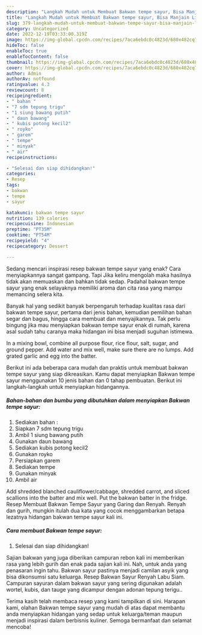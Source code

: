 ```yaml
---
description: "Langkah Mudah untuk Membuat Bakwan tempe sayur, Bisa Manjain Lidah"
title: "Langkah Mudah untuk Membuat Bakwan tempe sayur, Bisa Manjain Lidah"
slug: 379-langkah-mudah-untuk-membuat-bakwan-tempe-sayur-bisa-manjain-lidah
category: Uncategorized
date: 2022-12-19T03:33:00.319Z
image: https://img-global.cpcdn.com/recipes/7aca6ebdc0c4823d/680x482cq70/bakwan-tempe-sayur-foto-resep-utama.jpg
hideToc: false
enableToc: true
enableTocContent: false
thumbnail: https://img-global.cpcdn.com/recipes/7aca6ebdc0c4823d/680x482cq70/bakwan-tempe-sayur-foto-resep-utama.jpg
cover: https://img-global.cpcdn.com/recipes/7aca6ebdc0c4823d/680x482cq70/bakwan-tempe-sayur-foto-resep-utama.jpg
author: Admin
authorAv: notfound
ratingvalue: 4.3
reviewcount: 8
recipeingredient:
- " bahan "
- "7 sdm tepung trigu"
- "1 siung bawang putih"
- " daun bawang"
- " kubis potong kecil2"
- " royko"
- " garem"
- " tempe"
- " minyak"
- " air"
recipeinstructions:

- "Selesai dan siap dihidangkan!"
categories:
- Resep
tags:
- bakwan
- tempe
- sayur

katakunci: bakwan tempe sayur 
nutrition: 139 calories
recipecuisine: Indonesian
preptime: "PT35M"
cooktime: "PT54M"
recipeyield: "4"
recipecategory: Dessert

---
```



Sedang mencari inspirasi resep bakwan tempe sayur yang enak? Cara menyiapkannya sangat gampang. Tapi Jika keliru mengolah maka hasilnya tidak akan memuaskan dan bahkan tidak sedap. Padahal bakwan tempe sayur yang enak selayaknya memiliki aroma dan cita rasa yang mampu memancing selera kita.


Banyak hal yang sedikit banyak berpengaruh terhadap kualitas rasa dari bakwan tempe sayur, pertama dari jenis bahan, kemudian pemilihan bahan segar dan bagus, hingga cara membuat dan menyajikannya. Tak perlu bingung jika mau menyiapkan bakwan tempe sayur enak di rumah, karena asal sudah tahu caranya maka hidangan ini bisa menjadi suguhan istimewa.

In a mixing bowl, combine all purpose flour, rice flour, salt, sugar, and ground pepper. Add water and mix well, make sure there are no lumps. Add grated garlic and egg into the batter.


Berikut ini ada beberapa cara mudah dan praktis untuk membuat bakwan tempe sayur yang siap dikreasikan. Kamu dapat menyiapkan Bakwan tempe sayur menggunakan 10 jenis bahan dan 0 tahap pembuatan. Berikut ini langkah-langkah untuk menyiapkan hidangannya.

<!--inarticleads1-->

##### Bahan-bahan dan bumbu yang dibutuhkan dalam menyiapkan Bakwan tempe sayur:

1. Sediakan  bahan :
1. Siapkan 7 sdm tepung trigu
1. Ambil 1 siung bawang putih
1. Gunakan  daun bawang
1. Sediakan  kubis potong kecil2
1. Gunakan  royko
1. Persiapkan  garem
1. Sediakan  tempe
1. Gunakan  minyak
1. Ambil  air


Add shredded blanched cauliflower/cabbage, shredded carrot, and sliced scallions into the batter and mix well. Put the bakwan batter in the fridge. Resep Membuat Bakwan Tempe Sayur yang Garing dan Renyah. Renyah dan gurih, mungkin itulah dua kata yang cocok menggambarkan betapa lezatnya hidangan bakwan tempe sayur kali ini. 

<!--inarticleads2-->

##### Cara membuat Bakwan tempe sayur:


1. Selesai dan siap dihidangkan!

Sajian bakwan yang juga diberikan campuran rebon kali ini memberikan rasa yang lebih gurih dan enak pada sajian kali ini. Nah, untuk anda yang penasaran ingin tahu. Bakwan sayur pastinya menjadi camilan asyik yang bisa dikonsumsi satu keluarga. Resep Bakwan Sayur Renyah Labu Siam. Campuran sayuran dalam bakwan sayur yang sering digunakan adalah wortel, kubis, dan tauge yang dicampur dengan adonan tepung terigu.. 

Terima kasih telah membaca resep yang kami tampilkan di sini. Harapan kami, olahan Bakwan tempe sayur yang mudah di atas dapat membantu anda menyiapkan hidangan yang sedap untuk keluarga/teman maupun menjadi inspirasi dalam berbisnis kuliner. Semoga bermanfaat dan selamat mencoba!
